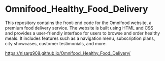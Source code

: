 # Omnifood_Healthy_Food_Delivery
This repository contains the front-end code for the Omnifood website, a premium food delivery service. The website is built using HTML and CSS and provides a user-friendly interface for users to browse and order healthy meals. It includes features such as a navigation menu, subscription plans, city showcases, customer testimonials, and more.


https://nisarg908.github.io/Omnifood_Healthy_Food_Delivery/
